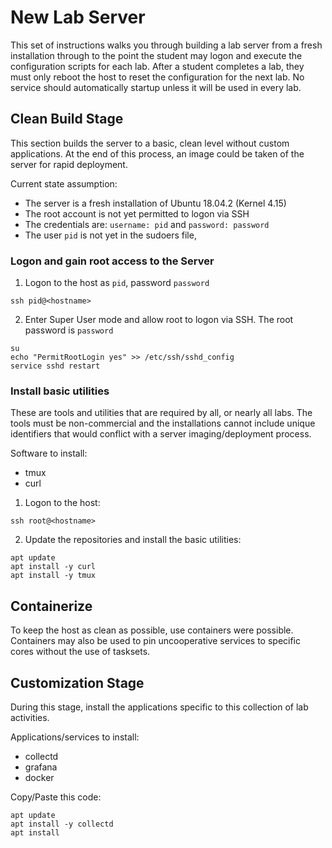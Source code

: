 # New Lab Server

This set of instructions walks you through building a lab server from a fresh installation through to the point the student may logon and execute the configuration scripts for each lab.
After a student completes a lab, they must only reboot the host to reset the configuration for the next lab. 
No service should automatically startup unless it will be used in every lab. 

## Clean Build Stage
This section builds the server to a basic, clean level without custom applications. At the end of this process, an image could be taken of the server for rapid deployment.

Current state assumption:
* The server is a fresh installation of Ubuntu 18.04.2 (Kernel 4.15)
* The root account is not yet permitted to logon via SSH
* The credentials are: `username: pid` and `password: password`
* The user `pid` is not yet in the sudoers file, 

### Logon and gain root access to the Server
1. Logon to the host as `pid`, password `password`
```
ssh pid@<hostname>
```
2. Enter Super User mode and allow root to logon via SSH. The root password is `password`
```
su
echo "PermitRootLogin yes" >> /etc/ssh/sshd_config
service sshd restart
```


### Install basic utilities
These are tools and utilities that are required by all, or nearly all labs. The tools must be non-commercial and the installations cannot include unique identifiers that would conflict with a server imaging/deployment process.

Software to install:
* tmux
* curl

1. Logon to the host:
```
ssh root@<hostname>
```

2. Update the repositories and install the basic utilities:
```
apt update
apt install -y curl
apt install -y tmux
```


## Containerize
To keep the host as clean as possible, use containers were possible. Containers may also be used to pin uncooperative services to specific cores without the use of tasksets.





## Customization Stage
During this stage, install the applications specific to this collection of lab activities.

Applications/services to install:
* collectd
* grafana
* docker

Copy/Paste this code:
```
apt update
apt install -y collectd
apt install 
```


